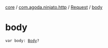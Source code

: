 [core](../../index.md) / [com.agoda.ninjato.http](../index.md) / [Request](index.md) / [body](./body.md)

# body

`var body: `[`Body`](../-body/index.md)`?`